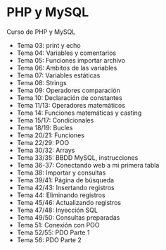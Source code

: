 # PHP y MySQL
Curso de PHP y MySQL

- Tema 03: print y echo
- Tema 04: Variables y comentarios
- Tema 05: Funciones importar archivo
- Tema 06: Ambitos de las variables
- Tema 07: Variables estáticas
- Tema 08: Strings
- Tema 09: Operadores comparación
- Tema 10: Declaración de constantes
- Tema 11/13: Operadores matemáticos
- Tema 14: Funciones matemáticas y casting
- Tema 15/17: Condicionales
- Tema 18/19: Bucles
- Tema 20/21: Funciones
- Tema 22/29: POO
- Tema 30/32: Arrays
- Tema 33/35: BBDD MySQL, instrucciones
- Tema 36-37: Conectando web a mi primera tabla
- Tema 38: Importar y consultas
- Tema 39/41: Página de búsqueda
- Tema 42/43: Insertando registros
- Tema 44: Eliminando registros
- Tema 45/46: Actualizando registros
- Tema 47/48: Inyección SQL
- Tema 49/50: Consultas preparadas
- Tema 51: Conexión con POO
- Tema 52/55: PDO Parte 1
- Tema 56: PDO Parte 2